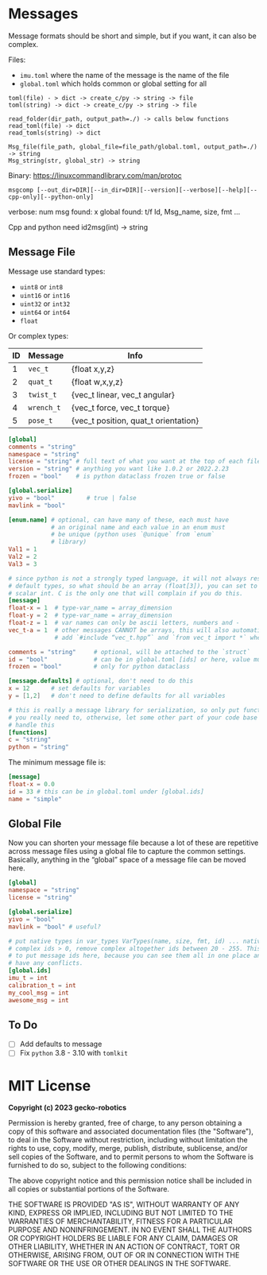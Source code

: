# Messages

Message formats should be short and simple, but if you want, it can also be complex.

Files:

- `imu.toml` where the name of the message is the name of the file
- `global.toml` which holds common or global setting for all

```
toml(file) - > dict -> create_c/py -> string -> file
toml(string) -> dict -> create_c/py -> string -> file

read_folder(dir_path, output_path=./) -> calls below functions
read_toml(file) -> dict
read_tomls(string) -> dict

Msg_file(file_path, global_file=file_path/global.toml, output_path=./) -> string
Msg_string(str, global_str) -> string
```

Binary:
https://linuxcommandlibrary.com/man/protoc

```
msgcomp [--out_dir=DIR][--in_dir=DIR][--version][--verbose][--help][--cpp-only][--python-only]
```

verbose:
num msg found: x
global found: t/f
Id, Msg_name, size, fmt
…

Cpp and python need id2msg(int) -> string

## Message File

Message use standard types:

- `uint8` or `int8`
- `uint16` or `int16`
- `uint32` or `int32`
- `uint64` or `int64`
- `float`

Or complex types:

| ID | Message    | Info                             |
|----|------------|----------------------------------|
| 1  | `vec_t`    | {float x,y,z}
| 2  | `quat_t`   | {float w,x,y,z}
| 3  | `twist_t`  | {vec_t linear, vec_t angular}
| 4  | `wrench_t` | {vec_t force, vec_t torque}
| 5  | `pose_t`   | {vec_t position, quat_t orientation}

```toml
[global]
comments = "string"
namespace = "string"
license = "string" # full text of what you want at the top of each file
version = "string" # anything you want like 1.0.2 or 2022.2.23
frozen = "bool"    # is python dataclass frozen true or false

[global.serialize]
yivo = "bool"         # true | false
mavlink = "bool"

[enum.name] # optional, can have many of these, each must have
            # an original name and each value in an enum must
            # be unique (python uses `@unique` from `enum`
            # library)
Val1 = 1
Val2 = 2
Val3 = 3

# since python is not a strongly typed language, it will not always respect
# default types, so what should be an array (float[3]), you can set to a
# scalar int. C is the only one that will complain if you do this.
[message]
float-x = 1  # type-var_name = array_dimension
float-y = 2  # type-var_name = array_dimension
float-z = 1  # var names can only be ascii letters, numbers and -
vec_t-a = 1  # other messages CANNOT be arrays, this will also automatically
             # add `#include “vec_t.hpp”` and `from vec_t import *` when generated

comments = "string"     # optional, will be attached to the `struct`
id = "bool"             # can be in global.toml [ids] or here, value must be between 20 - 255
frozen = "bool"         # only for python dataclass

[message.defaults] # optional, don't need to do this
x = 12      # set defaults for variables
y = [1,2]   # don't need to define defaults for all variables

# this is really a message library for serialization, so only put functions if
# you really need to, otherwise, let some other part of your code base
# handle this
[functions]
c = "string"
python = "string"
```

The minimum message file is:

```toml
[message]
float-x = 0.0
id = 33 # this can be in global.toml under [global.ids]
name = "simple"
```

## Global File

Now you can shorten your message file because a lot of these are repetitive across message files using a global file
to capture the common settings. Basically, anything in the “global” space of a message file can be moved here.

```toml
[global]
namespace = "string"
license = "string"

[global.serialize]
yivo = "bool"
mavlink = "bool" # useful?

# put native types in var_types VarTypes(name, size, fmt, id) ... native ids = 0,
# complex ids > 0, remove complex altogether ids between 20 - 255. This is nice
# to put message ids here, because you can see them all in one place and know you don’t
# have any conflicts.
[global.ids]
imu_t = int
calibration_t = int
my_cool_msg = int
awesome_msg = int
```

## To Do

- [ ] Add defaults to message
- [ ] Fix `python` 3.8 - 3.10 with `tomlkit`

# MIT License

**Copyright (c) 2023 gecko-robotics**

Permission is hereby granted, free of charge, to any person obtaining a copy
of this software and associated documentation files (the "Software"), to deal
in the Software without restriction, including without limitation the rights
to use, copy, modify, merge, publish, distribute, sublicense, and/or sell
copies of the Software, and to permit persons to whom the Software is
furnished to do so, subject to the following conditions:

The above copyright notice and this permission notice shall be included in all
copies or substantial portions of the Software.

THE SOFTWARE IS PROVIDED "AS IS", WITHOUT WARRANTY OF ANY KIND, EXPRESS OR
IMPLIED, INCLUDING BUT NOT LIMITED TO THE WARRANTIES OF MERCHANTABILITY,
FITNESS FOR A PARTICULAR PURPOSE AND NONINFRINGEMENT. IN NO EVENT SHALL THE
AUTHORS OR COPYRIGHT HOLDERS BE LIABLE FOR ANY CLAIM, DAMAGES OR OTHER
LIABILITY, WHETHER IN AN ACTION OF CONTRACT, TORT OR OTHERWISE, ARISING FROM,
OUT OF OR IN CONNECTION WITH THE SOFTWARE OR THE USE OR OTHER DEALINGS IN THE
SOFTWARE.